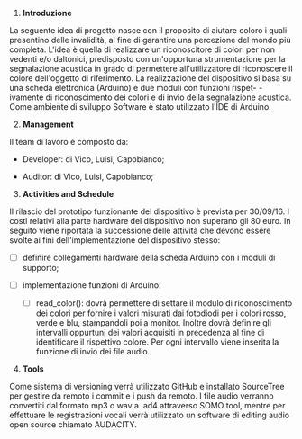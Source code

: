 1. **Introduzione**

La seguente idea di progetto nasce con il proposito di aiutare coloro i quali presentino delle invalidità, 
al fine di garantire una percezione del mondo più completa. L'idea è quella di realizzare un riconoscitore
di colori per non vedenti e/o daltonici, predisposto con un'opportuna strumentazione per la segnalazione 
acustica in grado di permettere all'utilizzatore di riconoscere il colore dell'oggetto di riferimento. La 
realizzazione del dispositivo si basa su una scheda elettronica (Arduino) e due moduli con funzioni rispet-
-ivamente di riconoscimento dei colori e di invio della segnalazione acustica. Come ambiente di sviluppo 
Software è stato utilizzato l'IDE di Arduino.

2. **Management**

Il team di lavoro è composto da:

- Developer: di Vico, Luisi, Capobianco;

- Auditor: di Vico, Luisi, Capobianco;

3. **Activities and Schedule**

Il rilascio del prototipo funzionante del dispositivo è prevista per 30/09/16. I costi relativi alla parte hardware del
dispositivo non superano gli 80 euro. In seguito viene riportata la successione delle attività che devono essere svolte ai
fini dell'implementazione del dispositivo stesso:

- [ ] definire collegamenti hardware della scheda Arduino con i moduli di supporto;

- [ ] implementazione funzioni di Arduino:

    - [ ] read_color(): dovrà permettere di settare il modulo di riconoscimento dei colori per fornire i valori misurati dai
      fotodiodi per i colori rosso, verde e blu, stampandoli poi a monitor. Inoltre dovrà definire gli intervalli oppurtuni dei 
      valori acquisiti in precedenza al fine di identificare il rispettivo colore. Per ogni intervallo viene inserita la 
      funzione di invio dei file audio.

4. **Tools**

Come sistema di versioning verrà utilizzato GitHub e installato SourceTree per gestire da remoto i commit e i push da remoto.
I file audio verranno convertiti dal formato mp3 o wav a .ad4 attraverso SOMO tool, mentre per effettuare le registrazioni
vocali verrà utilizzato un software di editing audio open source chiamato AUDACITY.
